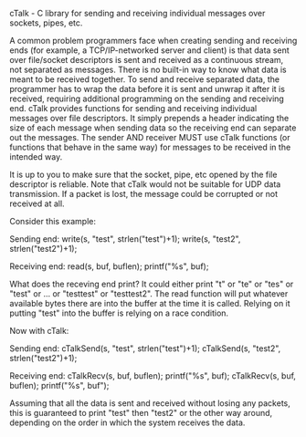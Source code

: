 cTalk - C library for sending and receiving individual messages over sockets, pipes, etc.

A common problem programmers face when creating sending and receiving ends (for example, a TCP/IP-networked server and client) is that data sent over file/socket descriptors is sent and received as a continuous stream, not separated as messages. There is no built-in way to know what data is meant to be received together. To send and receive separated data, the programmer has to wrap the data before it is sent and unwrap it after it is received, requiring additional programming on the sending and receiving end. cTalk provides functions for sending and receiving individual messages over file descriptors. It simply prepends a header indicating the size of each message when sending data so the receiving end can separate out the messages. The sender AND receiver MUST use cTalk functions (or functions that behave in the same way) for messages to be received in the intended way.

It is up to you to make sure that the socket, pipe, etc opened by the file descriptor is reliable. Note that cTalk would not be suitable for UDP data transmission. If a packet is lost, the message could be corrupted or not received at all.

Consider this example:

Sending end:
write(s, "test", strlen("test")+1);
write(s, "test2", strlen("test2")+1);

Receiving end:
read(s, buf, buflen);
printf("%s", buf);

What does the receving end print? It could either print "t" or "te" or "tes" or "test" or ... or "testtest" or "testtest2". The read function will put whatever available bytes there are into the buffer at the time it is called. Relying on it putting "test" into the buffer is relying on a race condition.

Now with cTalk:

Sending end:
cTalkSend(s, "test", strlen("test")+1);
cTalkSend(s, "test2", strlen("test2")+1);

Receiving end:
cTalkRecv(s, buf, buflen);
printf("%s", buf);
cTalkRecv(s, buf, buflen);
printf("%s", buf");

Assuming that all the data is sent and received without losing any packets, this is guaranteed to print "test" then "test2" or the other way around, depending on the order in which the system receives the data.
